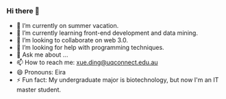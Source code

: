 ### Hi there 👋

- 🔭 I’m currently on summer vacation.
- 🌱 I’m currently learning front-end development and data mining.
- 👯 I’m looking to collaborate on web 3.0.
- 🤔 I’m looking for help with programming techniques.
- 💬 Ask me about ...
- 📫 How to reach me: xue.ding@uqconnect.edu.au
- 😄 Pronouns: Eira
- ⚡ Fun fact: My undergraduate major is biotechnology, but now I'm an IT master student.
